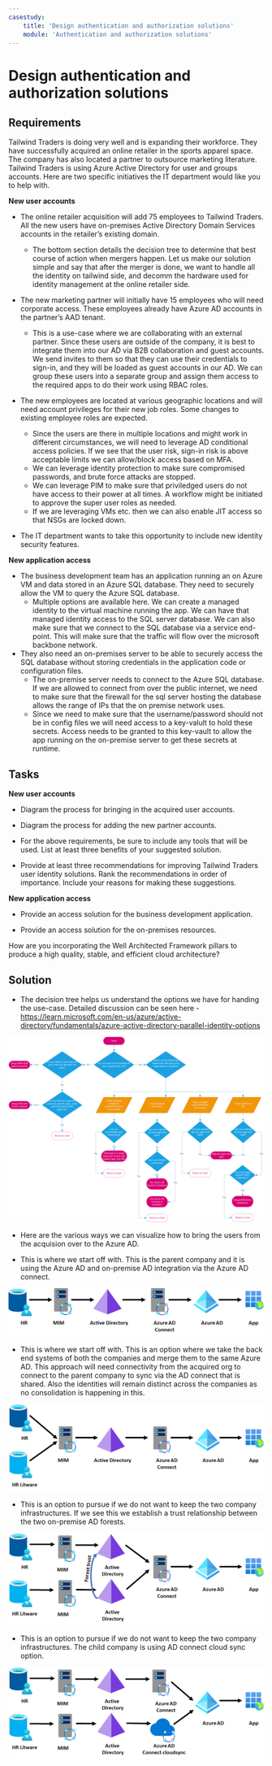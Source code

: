 ```yaml
---
casestudy:
    title: 'Design authentication and authorization solutions'
    module: 'Authentication and authorization solutions'
---
```



# Design authentication and authorization solutions

## Requirements

Tailwind Traders is doing very well and is expanding their workforce. They have successfully acquired an online retailer in the sports apparel space. The company has also located a partner to outsource marketing literature. Tailwind Traders is using Azure Active Directory for user and groups accounts. Here are two specific initiatives the IT department would like you to help with. 

**New user accounts**

  * The online retailer acquisition will add 75 employees to Tailwind Traders. All the new users have on-premises Active Directory Domain Services accounts in the retailer’s existing domain.
    * The bottom section details the decision tree to determine that best course of action when mergers happen. Let us make our solution simple and say that after the merger is done, we want to handle all the identity on tailwind side, and decomm the hardware used for identity management at the online retailer side. 

  * The new marketing partner will initially have 15 employees who will need corporate access. These employees already have Azure AD accounts in the partner’s AAD tenant. 
    * This is a use-case where we are collaborating with an external partner. Since these users are outside of the company, it is best to integrate them into our AD via B2B collaboration and guest accounts. We send invites to them so that they can use their credentials to sign-in, and they will be loaded as guest accounts in our AD. We can group these users into a separate group and assign them access to the required apps to do their work using RBAC roles.

  * The new employees are located at various geographic locations and will need account privileges for their new job roles. Some changes to existing employee roles are expected. 
    * Since the users are there in multiple locations and might work in different circumstances, we will need to leverage AD conditional access policies. If we see that the user risk, sign-in risk is above acceptable limits we can allow/block access based on MFA. 
    * We can leverage identity protection to make sure compromised passwords, and brute force attacks are stopped. 
    * We can leverage PIM to make sure that priviledged users do not have access to their power at all times. A workflow might be initiated to approve the super user roles as needed. 
    * If we are leveraging VMs etc. then we can also enable JIT access so that NSGs are locked down. 

  * The IT department wants to take this opportunity to include new identity security features. 

**New application access**

  * The business development team has an application running an on Azure VM and data stored in an Azure SQL database. They need to securely allow the VM to query the Azure SQL database. 
    * Multiple options are available here. We can create a managed identity to the virtual machine running the app. We can have that managed identity access to the SQL server database. We can also make sure that we connect to the SQL database via a service end-point. This will make sure that the traffic will flow over the microsoft backbone network. 
  * They also need an on-premises server to be able to securely access the SQL database without storing credentials in the application code or configuration files.
    * The on-premise server needs to connect to the Azure SQL database. If we are allowed to connect from over the public internet, we need to make sure that the firewall for the sql server hosting the database allows the range of IPs that the on premise network uses. 
    * Since we need to make sure that the username/password should not be in config files we will need access to a key-valult to hold these secrets. Access needs to be granted to this key-vault to allow the app running on the on-premise server to get these secrets at runtime.

## Tasks

**New user accounts**

  * Diagram the process for bringing in the acquired user accounts.

  * Diagram the process for adding the new partner accounts. 

  * For the above requirements, be sure to include any tools that will be used. List at least three benefits of your suggested solution. 

* Provide at least three recommendations for improving Tailwind Traders user identity solutions. Rank the recommendations in order of importance. Include your reasons for making these suggestions. 

**New application access**

  * Provide an access solution for the business development application.

  * Provide an access solution for the on-premises resources.

How are you incorporating the Well Architected Framework pillars to produce a high quality, stable, and efficient cloud architecture?

## Solution 
* The decision tree helps us understand the options we have for handing the use-case. Detailed discussion can be seen here - https://learn.microsoft.com/en-us/azure/active-directory/fundamentals/azure-active-directory-parallel-identity-options


![AD decision tree](media/identity-decision-tree.png)

* Here are the various ways we can visualize how to bring the users from the acquision over to the Azure AD.

* This is where we start off with. This is the parent company and it is using the Azure AD and on-premise AD integration via the Azure AD connect. 

![AD decision tree](media/identity-combined-1.png)

* This is where we start off with. This is an option where we take the back end systems of both the companies and merge them to the same Azure AD. This approach will need connectivity from the acquired org to connect to the parent company to sync via the AD connect that is shared. Also the identities will remain distinct across the companies as no consolidation is happening in this. 

![AD decision tree](media/identity-combined-2.png)

* This is an option to pursue if we do not want to keep the two company infrastructures. If we see this we establish a trust relationship between the two on-premise AD forests.  

![AD decision tree](media/identity-combined-3.png)

* This is an option to pursue if we do not want to keep the two company infrastructures. The child company is using AD connect cloud sync option.  

![AD decision tree](media/identity-combined-5.png)
